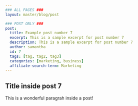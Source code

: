 ```yaml
---
### ALL PAGES ###
layout: master/blog/post

### POST ONLY ###
post:
  title: Example post number 7
  excerpt: This is a sample excerpt for post number 7
  description: This is a sample excerpt for post number 7
  author: samantha
  id: 7
  tags: [tag, tag2, tag3]
  categories: [marketing, business]
  affiliate-search-term: Marketing
---
```


## Title inside post 7
This is a wonderful paragrah inside a post!
